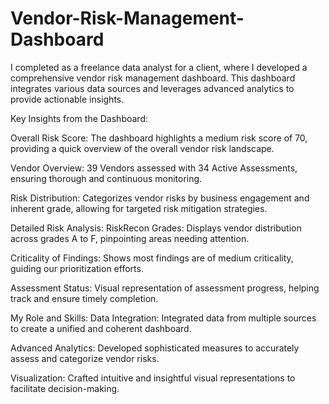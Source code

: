 # Vendor-Risk-Management-Dashboard

I completed as a freelance data analyst for a client, where I developed a comprehensive vendor risk management dashboard. This dashboard integrates various data sources and leverages advanced analytics to provide actionable insights.


Key Insights from the Dashboard:

Overall Risk Score:
The dashboard highlights a medium risk score of 70, providing a quick overview of the overall vendor risk landscape.

Vendor Overview:
39 Vendors assessed with 34 Active Assessments, ensuring thorough and continuous monitoring.

Risk Distribution: Categorizes vendor risks by business engagement and inherent grade, allowing for targeted risk mitigation strategies.

Detailed Risk Analysis:
RiskRecon Grades: Displays vendor distribution across grades A to F, pinpointing areas needing attention.

Criticality of Findings: Shows most findings are of medium criticality, guiding our prioritization efforts.

Assessment Status:
Visual representation of assessment progress, helping track and ensure timely completion.



My Role and Skills:
Data Integration: Integrated data from multiple sources to create a unified and coherent dashboard.

Advanced Analytics: Developed sophisticated measures to accurately assess and categorize vendor risks.

Visualization: Crafted intuitive and insightful visual representations to facilitate decision-making.

